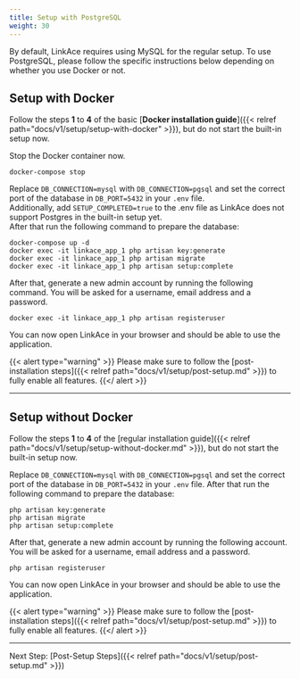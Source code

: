 ```yaml
---
title: Setup with PostgreSQL
weight: 30
---
```


By default, LinkAce requires using MySQL for the regular setup. To use PostgreSQL, please follow the specific instructions below depending on whether you use Docker or not.


## Setup with Docker

Follow the steps **1** to **4** of the basic [**Docker installation guide**]({{< relref path="docs/v1/setup/setup-with-docker" >}}), but do not start the built-in setup now.

Stop the Docker container now.

```
docker-compose stop
```

Replace `DB_CONNECTION=mysql` with `DB_CONNECTION=pgsql` and set the correct port of the database in `DB_PORT=5432`  in your `.env` file.  
Additionally, add `SETUP_COMPLETED=true` to the .env file as LinkAce does not support Postgres in the built-in setup yet.  
After that run the following command to prepare the database:

```
docker-compose up -d
docker exec -it linkace_app_1 php artisan key:generate
docker exec -it linkace_app_1 php artisan migrate
docker exec -it linkace_app_1 php artisan setup:complete
```

After that, generate a new admin account by running the following command. You will be asked for a username, email address and a password.

```
docker exec -it linkace_app_1 php artisan registeruser
```

You can now open LinkAce in your browser and should be able to use the application.

{{< alert type="warning" >}}
Please make sure to follow the [post-installation steps]({{< relref path="docs/v1/setup/post-setup.md" >}}) to fully enable all features.
{{</ alert >}}


---


## Setup without Docker

Follow the steps **1** to **4** of the [regular installation guide]({{< relref path="docs/v1/setup/setup-without-docker.md" >}}), but do not start the built-in setup now.

Replace `DB_CONNECTION=mysql` with `DB_CONNECTION=pgsql` and set the correct port of the database in `DB_PORT=5432`  in your `.env` file.
After that run the following command to prepare the database:

```
php artisan key:generate
php artisan migrate
php artisan setup:complete
```

After that, generate a new admin account by running the following account. You will be asked for a username, email address and a password.

```
php artisan registeruser
```

You can now open LinkAce in your browser and should be able to use the application.

{{< alert type="warning" >}}
Please make sure to follow the [post-installation steps]({{< relref path="docs/v1/setup/post-setup.md" >}}) to fully enable all features.
{{</ alert >}}

---

Next Step: [Post-Setup Steps]({{< relref path="docs/v1/setup/post-setup.md" >}})

